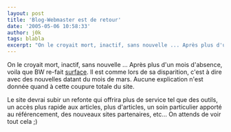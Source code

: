 ```yaml
---
layout: post
title: 'Blog-Webmaster est de retour'
date: '2005-05-06 10:58:33'
author: j0k
tags: blabla
excerpt: "On le croyait mort, inactif, sans nouvelle ... Après plus d'un mois d'absence, voila que BW re-fait [surface](http://www.blog-webmaster.com/).     \nIl est comme lors de sa disparition, c'est à dire avec des nouvelles datant du mois de mars. Aucune explication n'est donnée quand à cette coupure totale du site.  \n  \nLe site devrai subir un      …"
---
```


On le croyait mort, inactif, sans nouvelle ... Après plus d'un mois d'absence, voila que BW re-fait [surface](http://www.blog-webmaster.com/).
Il est comme lors de sa disparition, c'est à dire avec des nouvelles datant du mois de mars. Aucune explication n'est donnée quand à cette coupure totale du site.

Le site devrai subir un refonte qui offrira plus de service tel que des outils, un accès plus rapide aux articles, plus d'articles, un soin particulier apporté au référencement, des nouveaux sites partenaires, etc...   On attends de voir tout cela ;)
